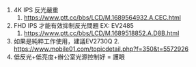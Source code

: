 1. 4K IPS 反光嚴重
	1. https://www.ptt.cc/bbs/LCD/M.1689564932.A.CEC.html
2. FHD IPS 才能有效抑制反光問題 EX: EV2485
	1. https://www.ptt.cc/bbs/LCD/M.1689518852.A.D8B.html
3. 如果是純粹工作使用，建議EV2730Q
	2. https://www.mobile01.com/topicdetail.php?f=350&t=5572926
4. 低反光+低亮度+辦公室光源控制好 = 護眼